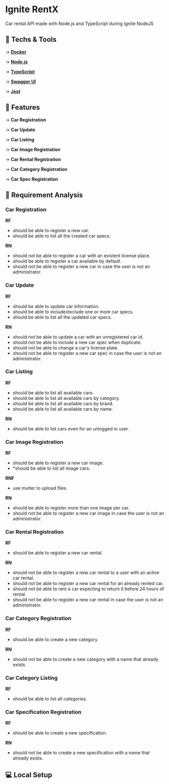 # Ignite RentX
Car rental API made with Node.js and TypeScript during Ignite NodeJS

## 🚀 Techs & Tools
→ [**Docker**](https://docs.docker.com/)

→ [**Node.js**](https://nodejs.org)

→ [**TypeScript**](https://www.typescriptlang.org/)

→ [**Swagger UI**](https://swagger.io/tools/swagger-ui/)

→ [**Jest**](https://jestjs.io/docs/getting-started)

## 🔨 Features
→ **Car Registration**

→ **Car Update**

→ **Car Listing**

→ **Car Image Registration**

→ **Car Rental Registration**

→ **Car Category Registration**

→ **Car Spec Registration**

## 🔌️ Requirement Analysis
### Car Registration
**RF**
- should be able to register a new car.
- should be able to list all the created car specs.
  
**RN**
- should not be able to register a car with an existent license place.
- should be able to register a car available by default.
- should not be able to register a new car in case the user is not an administrator.

### Car Update
**RF**
- should be able to update car information.
- should be able to include/exclude one or more car specs.
- should be able to list all the updated car specs.

**RN**
- should not be able to update a car with an unregistered car id.
- should not be able to include a new car spec when duplicate.
- should not be able to change a car's license plate.
- should not be able to register a new car spec in case the user is not an administrator.

### Car Listing
**RF**
- should be able to list all available cars.
- should be able to list all available cars by category.
- should be able to list all available cars by brand.
- should be able to list all available cars by name.

**RN**
- should be able to list cars even for an unlogged in user.

### Car Image Registration
**RF**
- should be able to register a new car image.
- *should be able to list all image cars.

**RNF**
- use multer to upload files.

**RN**
- should be able to register more than one image per car.
- should not be able to register a new car image in case the user is not an administrator.

### Car Rental Registration
**RF**
- should be able to register a new car rental.

**RN**
- should not be able to register a new car rental to a user with an active car rental.
- should not be able to register a new car rental for an already rented car.
- should not be able to rent a car expecting to return it before 24 hours of rental.
- should not be able to register a new car rental in case the user is not an administrator.

### Car Category Registration
**RF**
- should be able to create a new category.

**RN**
- should not be able to create a new category with a name that already exists.

### Car Category Listing
**RF**
- should be able to list all categories.

### Car Specification Registration
**RF**
- should be able to create a new specification.

**RN**
- should not be able to create a new specification with a name that already exists.

## 💻 Local Setup

